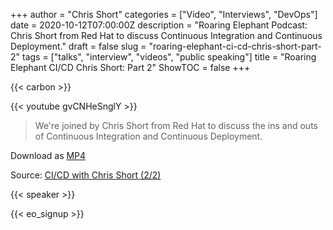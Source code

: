 +++
author = "Chris Short"
categories = ["Video", "Interviews", "DevOps"]
date = 2020-10-12T07:00:00Z
description = "Roaring Elephant Podcast: Chris Short from Red Hat to discuss Continuous Integration and Continuous Deployment."
draft = false
slug = "roaring-elephant-ci-cd-chris-short-part-2"
tags = ["talks", "interview", "videos", "public speaking"]
title = "Roaring Elephant CI/CD Chris Short: Part 2"
ShowTOC = false
+++

{{< carbon >}}

{{< youtube gvCNHeSnglY >}}

> We're joined by Chris Short from Red Hat to discuss the ins and outs of Continuous Integration and Continuous Deployment.

Download as [MP4](https://cache.chrisshort.net/file/cache-chrisshort-net/CI_CD-with-Chris-Short-2_2.mp4)

Source: [CI/CD with Chris Short (2/2)](https://youtu.be/gvCNHeSnglY)

{{< speaker >}}

{{< eo_signup >}}